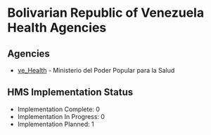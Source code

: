 # Bolivarian Republic of Venezuela Health Agencies

## Agencies

- [ve_Health](ve_Health/index.md) - Ministerio del Poder Popular para la Salud

## HMS Implementation Status

- Implementation Complete: 0
- Implementation In Progress: 0
- Implementation Planned: 1

